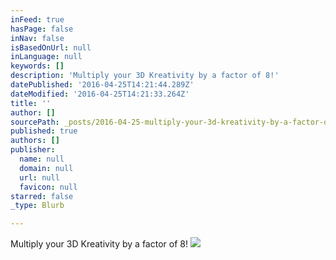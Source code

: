 ```yaml
---
inFeed: true
hasPage: false
inNav: false
isBasedOnUrl: null
inLanguage: null
keywords: []
description: 'Multiply your 3D Kreativity by a factor of 8!'
datePublished: '2016-04-25T14:21:44.289Z'
dateModified: '2016-04-25T14:21:33.264Z'
title: ''
author: []
sourcePath: _posts/2016-04-25-multiply-your-3d-kreativity-by-a-factor-of-8.md
published: true
authors: []
publisher:
  name: null
  domain: null
  url: null
  favicon: null
starred: false
_type: Blurb

---
```

Multiply your 3D Kreativity by a factor of 8!
![](https://the-grid-user-content.s3-us-west-2.amazonaws.com/fae7a4ba-b0ce-49a6-bc57-96e6aa27c6c0.jpg)